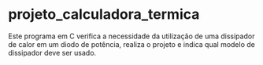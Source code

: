 # projeto_calculadora_termica
Este programa em C verifica a necessidade da utilização de uma dissipador de calor em um diodo de potência, realiza o projeto e indica qual modelo de dissipador deve ser usado.
